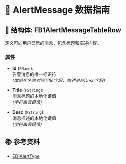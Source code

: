 # 📘 AlertMessage 数据指南

## 🧩 结构体: FB1AlertMessageTableRow

定义可向用户显示的消息，包含标题和描述内容。

### 属性

- **Id** (`FName`):  
  告警消息的唯一标识符  
  *(本地化名称对应Title字段，描述对应Desc字段)*

- **Title** (`FString`):  
  消息标题的本地化键值  
  *(字符串表键值)*

- **Desc** (`FString`):  
  消息描述的本地化键值  
  *(字符串表键值)*

## 📚 参考资料

- [EB1AlertType](Enum/EB1AlertType.html)